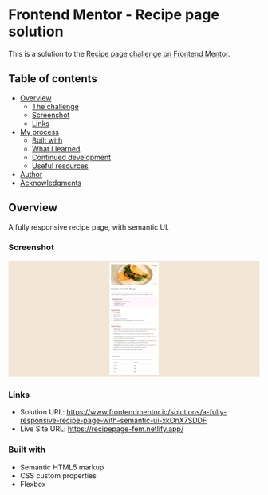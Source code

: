 # Frontend Mentor - Recipe page solution

This is a solution to the [Recipe page challenge on Frontend Mentor](https://www.frontendmentor.io/challenges/recipe-page-KiTsR8QQKm).  

## Table of contents

- [Overview](#overview)
  - [The challenge](#the-challenge)
  - [Screenshot](#screenshot)
  - [Links](#links)
- [My process](#my-process)
  - [Built with](#built-with)
  - [What I learned](#what-i-learned)
  - [Continued development](#continued-development)
  - [Useful resources](#useful-resources)
- [Author](#author)
- [Acknowledgments](#acknowledgments)

## Overview
  A fully responsive recipe page, with semantic UI.

### Screenshot

![](./Frontend%20Mentor%20_%20Recipe%20page%20-%20Google%20Chrome%2007-Oct-25%207_33_28%20AM.png)

### Links

- Solution URL:  https://www.frontendmentor.io/solutions/a-fully-responsive-recipe-page-with-semantic-ui-xkOnX7SDDF
- Live Site URL: https://recipepage-fem.netlify.app/


### Built with

- Semantic HTML5 markup
- CSS custom properties
- Flexbox

